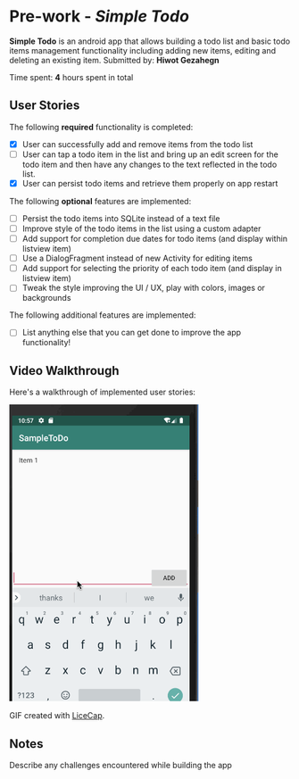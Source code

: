 # Pre-work - *Simple Todo*
**Simple Todo** is an android app that allows building a todo list and basic todo items management functionality including adding new items, editing and deleting an existing item.
Submitted by: **Hiwot Gezahegn**

Time spent: **4** hours spent in total

## User Stories
The following **required** functionality is completed:

* [x] User can successfully add and remove items from the todo list
* [ ] User can tap a todo item in the list and bring up an edit screen for the todo item and then have any changes to the text reflected in the todo list.
* [x] User can persist todo items and retrieve them properly on app restart

The following **optional** features are implemented:

* [ ] Persist the todo items into SQLite instead of a text file
* [ ] Improve style of the todo items in the list using a custom adapter
* [ ] Add support for completion due dates for todo items (and display within listview item)
* [ ] Use a DialogFragment instead of new Activity for editing items
* [ ] Add support for selecting the priority of each todo item (and display in listview item)
* [ ] Tweak the style improving the UI / UX, play with colors, images or backgrounds

The following additional features are implemented:

* [ ] List anything else that you can get done to improve the app functionality!

## Video Walkthrough
Here's a walkthrough of implemented user stories:

 <img src='walkthrough.gif' title='Video Walkthrough' width='' alt='Video Walkthrough'/>
 
 GIF created with [LiceCap](http://www.cockos.com/licecap/).

## Notes
 
 Describe any challenges encountered while building the app
